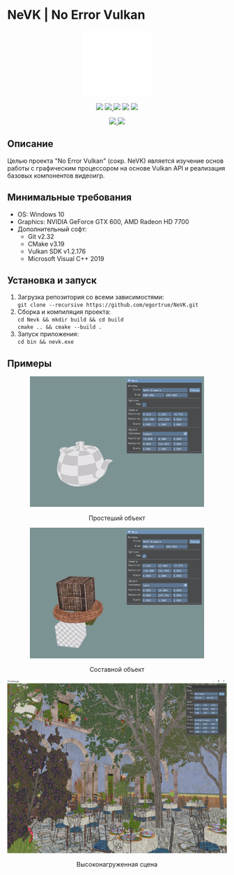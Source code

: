 # NeVK | No Error Vulkan
<p align="center"><img src="img/error.gif" height=150/></p>
<p align="center">
    <a>
        <img src="https://img.shields.io/badge/runs%20on-C++-ffa">
    </a>
    <a href="https://vulkan.org/">
        <img src="https://img.shields.io/badge/runs%20on-Vulkan-ffa">
    </a>
    <a><img src="https://img.shields.io/badge/platform-Windows-aff"></a>
    <a><img src="https://img.shields.io/tokei/lines/github/egortrue/NeVK"></a>
    <a><img src="https://img.shields.io/github/repo-size/egortrue/NeVK"></a>
</p>
<p align="center">
    <a href="https://github.com/egortrue/NeVK/actions/workflows/build.yml">
        <img src="https://img.shields.io/github/workflow/status/egortrue/NeVK/build">
    </a>
    <a href="https://github.com/egortrue/NeVK/actions/workflows/cpplint.yml">
        <img src="https://img.shields.io/github/workflow/status/egortrue/NeVK/cpplint?label=cpplint">
    </a> 
</p>

## Описание
Целью проекта "No Error Vulkan" (сокр. NeVK) является изучение основ работы с графическим процессором на основе Vulkan API и реализация базовых компонентов видеоигр.

## Минимальные требования
- OS: Windows 10
- Graphics:  NVIDIA GeForce GTX 600, AMD Radeon HD 7700
- Дополнительный софт:
    - Git v2.32
    - CMake v3.19
    - Vulkan SDK v1.2.176
    - Microsoft Visual C++ 2019

## Установка и запуск

1) Загрузка репозитория со всеми зависимостями:  
`git clone --recursive https://github.com/egortrue/NeVK.git`
2) Сборка и компиляция проекта:  
`cd Nevk && mkdir build && cd build`  
`cmake .. && cmake --build .`
3) Запуск приложения:  
`cd bin && nevk.exe`

## Примеры
<div align="center">
    <img src="img/object1.gif" height=300/>
    <p>Простеший объект</p>
    <img src="img/object2.gif" height=300/>
    <p>Составной объект</p>
    <img src="img/scene.png" height=400/>
    <p>Высоконагруженная сцена</p>
</div>
